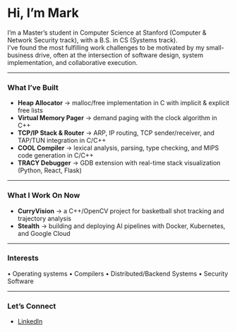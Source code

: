 # Hi, I’m Mark 

I’m a Master’s student in Computer Science at Stanford (Computer & Network Security track), with a B.S. in CS (Systems track).  
I've found the most fulfilling work challenges to be motivated by my small-business drive, often at the intersection of software design, system implementation, and collaborative execution.

---

### What I’ve Built
- **Heap Allocator** → malloc/free implementation in C with implicit & explicit free lists  
- **Virtual Memory Pager** → demand paging with the clock algorithm in C++  
- **TCP/IP Stack & Router** → ARP, IP routing, TCP sender/receiver, and TAP/TUN integration in C/C++  
- **COOL Compiler** → lexical analysis, parsing, type checking, and MIPS code generation in C/C++  
- **TRACY Debugger** → GDB extension with real-time stack visualization (Python, React, Flask)  

---

### What I Work On Now
- **CurryVision** → a C++/OpenCV project for basketball shot tracking and trajectory analysis  
- **Stealth** → building and deploying AI pipelines with Docker, Kubernetes, and Google Cloud  

---

### Interests
• Operating systems • Compilers • Distributed/Backend Systems • Security Software  

---

### Let’s Connect
- [LinkedIn](https://linkedin.com/in/mark-marquez)  
